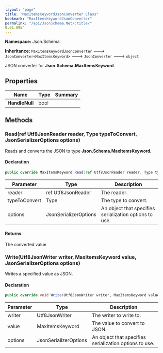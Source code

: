 ```yaml
---
layout: "page"
title: "MaxItemsKeywordJsonConverter Class"
bookmark: "MaxItemsKeywordJsonConverter"
permalink: "/api/JsonSchema.Net/:title/"
0.01.095"
---
```

**Namespace:** Json.Schema

**Inheritance:**
`MaxItemsKeywordJsonConverter`
 🡒 
`JsonConverter<MaxItemsKeyword>`
 🡒 
`JsonConverter`
 🡒 
`object`

JSON converter for **Json.Schema.MaxItemsKeyword**.

## Properties

| Name | Type | Summary |
|---|---|---|
| **HandleNull** | bool |  |

## Methods

### Read(ref Utf8JsonReader reader, Type typeToConvert, JsonSerializerOptions options)

Reads and converts the JSON to type **Json.Schema.MaxItemsKeyword**.

#### Declaration

```c#
public override MaxItemsKeyword Read(ref Utf8JsonReader reader, Type typeToConvert, JsonSerializerOptions options)
```

| Parameter | Type | Description |
|---|---|---|
| reader | ref Utf8JsonReader | The reader. |
| typeToConvert | Type | The type to convert. |
| options | JsonSerializerOptions | An object that specifies serialization options to use. |


#### Returns

The converted value.

### Write(Utf8JsonWriter writer, MaxItemsKeyword value, JsonSerializerOptions options)

Writes a specified value as JSON.

#### Declaration

```c#
public override void Write(Utf8JsonWriter writer, MaxItemsKeyword value, JsonSerializerOptions options)
```

| Parameter | Type | Description |
|---|---|---|
| writer | Utf8JsonWriter | The writer to write to. |
| value | MaxItemsKeyword | The value to convert to JSON. |
| options | JsonSerializerOptions | An object that specifies serialization options to use. |


